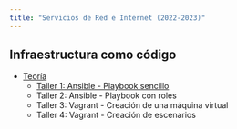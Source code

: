 ```yaml
---
title: "Servicios de Red e Internet (2022-2023)"
---
```


## Infraestructura como código
	
* [Teoría](https://raw.githubusercontent.com/josedom24/presentaciones/main/servicios/iac.pdf)
	* [Taller 1: Ansible - Playbook sencillo](1_iac/t1.html)
	* Taller 2: Ansible - Playbook con roles
	* Taller 3: Vagrant - Creación de una máquina virtual
	* Taller 4: Vagrant - Creación de escenarios

<!--

* Práctica: Creación y configuración de un escenario router-nat


-->
